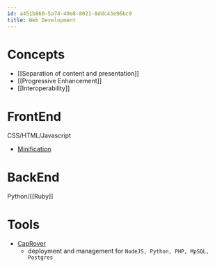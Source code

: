 ```yaml
---
id: a451b860-5a74-40e8-8021-8ddc43e96bc9
title: Web Development
---
```


# Concepts

- [[Separation of content and presentation]]
- [[Progressive Enhancement]]
- [[Interoperability]]

# FrontEnd

CSS/HTML/Javascript

- [Minification](https://en.wikipedia.org/wiki/Minification_(programming))

# BackEnd

Python/[[Ruby]]

# Tools

- [CapRover](https://caprover.com/)
  - deployment and management for `NodeJS, Python, PHP, MpSQL, Postgres`
